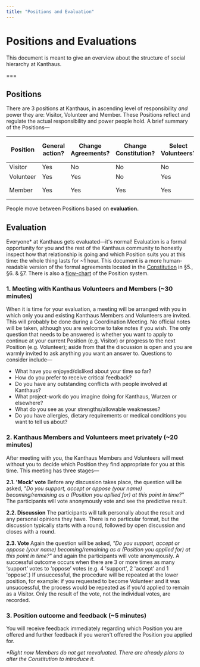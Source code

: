 ```yaml
---
title: "Positions and Evaluation"
---
```


# Positions and Evaluations
This document is meant to give an overview about the structure of social hierarchy at Kanthaus.

===

## Positions
There are 3 positions at Kanthaus, in ascending level of responsibility *and* power they are: Visitor, Volunteer and Member. These Positions reflect and regulate the actual responsibility and power people hold. A brief summary of the Positions—

| Position  | General action? | Change Agreements? | Change Constitution? | Select Volunteers? | Select Members? | Expected contribution  | Period until evaluation |
|-----------|-----------------|--------------------|----------------------|--------------------|-----------------|------------------------|-------------------------|
| Visitor   | Yes             | No                 | No                   | No                 | No              | None                   | 14 days                 |
| Volunteer | Yes             | Yes                | No                   | Yes                | No              | House                  | 90 days                |
| Member    | Yes             | Yes                | Yes                  | Yes                | Yes             | House and Wurzen/World | (180 days ?)            |

People move between Positions based on **evaluation.**

## Evaluation
Everyone* at Kanthaus gets evaluated—it's normal! Evaluation is a formal opportunity for you and the rest of the Kanthaus community to honestly inspect how that relationship is going and which Position suits you at this time: the whole thing lasts for ~1 hour. This document is a more human-readable version of the formal agreements located in the [Constitution](../governance/constitution) in §5., §6. & §7. There is also a [flow-chart](../positionflowchart) of the Position system.

### 1. Meeting with Kanthaus Volunteers and Members (~30 minutes)
When it is time for your evaluation, a meeting will be arranged with you in which only you and existing Kanthaus Members and Volunteers are invited. This will probably be done during a Coordination Meeting. No official notes will be taken, although you are welcome to take notes if you wish. The only question that needs to be answered is whether you want to apply to continue at your current Position (e.g. Visitor) or progress to the next Position (e.g. Volunteer); aside from that the discussion is open and you are warmly invited to ask anything you want an answer to. Questions to consider include—

- What have you enjoyed/disliked about your time so far?
- How do you prefer to receive critical feedback?
- Do you have any outstanding conflicts with people involved at Kanthaus?
- What project-work do you imagine doing for Kanthaus, Wurzen or elsewhere?
- What do you see as your strengths/allowable weaknesses?
- Do you have allergies, dietary requirements or medical conditions you want to tell us about?

### 2. Kanthaus Members and Volunteers meet privately (~20 minutes)
After meeting with you, the Kanthaus Members and Volunteers will meet without you to decide which Position they find appropriate for you at this time. This meeting has three stages—

**2.1. 'Mock' vote**
Before any discussion takes place, the question will be asked, _"Do you support, accept or oppose (your name) becoming/remaining as a (Position you apllied for) at this point in time?"_ The participants will vote anonymously vote and see the predictive result.

**2.2. Discussion**
The participants will talk personally about the result and any personal opinions they have. There is no particular format, but the discussion typically starts with a round, followed by open discussion and closes with a round.

**2.3. Vote**
Again the question will be asked, _"Do you support, accept or oppose (your name) becoming/remaining as a (Position you applied for) at this point in time?"_ and again the participants will vote anonymously. A successful outcome occurs when there are 3 or more times as many ‘support’ votes to ‘oppose’ votes (e.g. 4 'support', 2 'accept' and 1 'oppose'.) If unsuccessful, the procedure will be repeated at the lower position, for example: if you requested to become Volunteer and it was unsuccessful, the process would be repeated as if you'd applied to remain as a Visitor. Only the result of the vote, not the individual votes, are recorded.

### 3. Position outcome and feedback (~5 minutes)
You will receive feedback immediately regarding which Position you are offered and further feedback if you weren't offered the Position you applied for.

_*Right now Members do not get reevaluated. There are already plans to alter the Constitution to introduce it._
